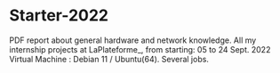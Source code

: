 # Starter-2022

PDF report about general hardware and network knowledge.
All my internship projects at LaPlateforme_, from starting: 05 to 24 Sept. 2022
Virtual Machine : Debian 11 / Ubuntu(64).
Several jobs.
